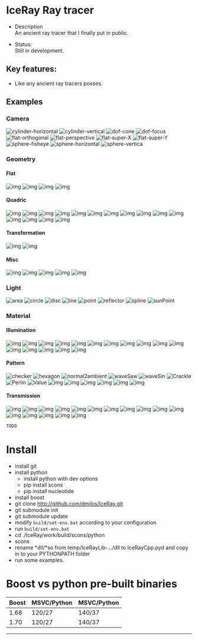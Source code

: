 # IceRay Ray tracer

 - Description \
    An ancient ray tracer that I finally put in public.

 - Status: \
    Still in development.

## Key features:
 - Like any ancient ray tracers posses.

## Examples

### Camera

![cylinder-horizontal](data/sample/camera/cylinder-horizontal.png)
![cylinder-vertical](data/sample/camera/cylinder-vertical.png)
![dof-cone](data/sample/camera/dof-cone.png)
![dof-focus](data/sample/camera/dof-focus.png)
![flat-orthogonal](data/sample/camera/flat-orthogonal.png)
![flat-perspective](data/sample/camera/flat-perspective.png)
![flat-super-X](data/sample/camera/flat-super-X.png)
![flat-super-Y](data/sample/camera/flat-super-Y.png)
![sphere-fisheye](data/sample/camera/sphere-fisheye.png)
![sphere-horizontal](data/sample/camera/sphere-horizontal.png)
![sphere-vertica](data/sample/camera/sphere-vertical.png)


### Geometry

#### Flat

![img](data/sample/geometry/flat/box.png)
![img](data/sample/geometry/flat/disc.png)
![img](data/sample/geometry/flat/plane.png)
![img](data/sample/geometry/flat/triangle.png)

#### Quadric
![img](data/sample/geometry/quadric/cone.png)
![img](data/sample/geometry/quadric/cylinder.png)
![img](data/sample/geometry/quadric/hyper-cone.png)
![img](data/sample/geometry/quadric/hyper-cylinder.png)
![img](data/sample/geometry/quadric/hyper-negative.png)
![img](data/sample/geometry/quadric/hyper-nuke.png)
![img](data/sample/geometry/quadric/hyper-sphere.png)
![img](data/sample/geometry/quadric/paraboloid.png)
![img](data/sample/geometry/quadric/quadric-cone.png)
![img](data/sample/geometry/quadric/quadric-cylinder.png)
![img](data/sample/geometry/quadric/quadric-hyperboloid.png)
![img](data/sample/geometry/quadric/quadric-paraboloid.png)
![img](data/sample/geometry/quadric/quadric-sphere.png)
![img](data/sample/geometry/quadric/saddle.png)
![img](data/sample/geometry/quadric/usphere.png)

#### Transformation
![img](sample\geometry\transform\affine.png)
![img](sample\geometry\transform\translate.png)

#### Misc
![img](data\sample\geometry\blobby.png)
![img](data\sample\geometry\intersect.png)
![img](data\sample\geometry\mblur.png)
![img](data\sample\geometry\torus.png)
![img](data\sample\geometry\vacuum.png)

### Light
![area](data/sample/light/area.png)
![circle](data/sample/light/circle.png)
![disc](data/sample/light/disc.png)
![line](data/sample/light/line.png)
![point](data/sample/light/point.png)
![reflector](data/sample/light/reflector.png)
![spline](data/sample/light/spline.png)
![sunPoint](data/sample/light/sunPoint.png)

### Material

#### Illumination
![img](data/sample/material/illumination/AshShiCmpl.png)
![img](data/sample/material/illumination/AshShiDif.png)
![img](data/sample/material/illumination/AshShiSpec.png)
![img](data/sample/material/illumination/ONf29.png)
![img](data/sample/material/illumination/ONp44.png)
![img](data/sample/material/illumination/ambient.png)
![img](data/sample/material/illumination/beckmann.png)
![img](data/sample/material/illumination/blinn.png)
![img](data/sample/material/illumination/gaussian.png)
![img](data/sample/material/illumination/hs-lambert.png)
![img](data/sample/material/illumination/hs-phong.png)
![img](data/sample/material/illumination/lambert.png)
![img](data/sample/material/illumination/phong.png)
![img](data/sample/material/illumination/ward-aprox.png)
![img](data/sample/material/illumination/ward-iso.png)
![img](data/sample/material/illumination/ward-real.png)

#### Pattern
![checker](data/sample/material/pattern/function/checker.png)
![hexagon](data/sample/material/pattern/function/hexagon.png)
![normal2ambient](data/sample/material/pattern/function/normal2ambient.png)
![waveSaw](data/sample/material/pattern/function/waveSaw.png)
![waveSin](data/sample/material/pattern/function/waveSin.png)
![Crackle](data/sample/material/pattern/noise/Crackle.png)
![Perlin](data/sample/material/pattern/noise/Perlin.png)
![Value](data/sample/material/pattern/noise/Value.png)
![img](data/sample/material/pattern/noise/noiseCells.png)
![img](data/sample/material/pattern/transform/cartesian2cylindric.png)
![img](data/sample/material/pattern/transform/cartesian2spherical.png)
![img](data/sample/material/pattern/transform/cartesian2tablecloth.png)
![img](data/sample/material/pattern/transform/cylindric2cartesian.png)
![img](data/sample/material/pattern/transform/cylindric2spherical.png)

#### Transmission
![img](data/sample/material/transmission/mirrorP.png)
![img](data/sample/material/transmission/mirrorS.png)
![img](data/sample/material/transmission/reflect-plane-One.png)
![img](data/sample/material/transmission/reflect-sphere-One.png)
![img](data/sample/material/transmission/reflectB-plane-Grid-plane.png)
![img](data/sample/material/transmission/reflectB-plane-Hex-plane.png)
![img](data/sample/material/transmission/reflectB-plane-Rand-plane.png)
![img](data/sample/material/transmission/reflectB-plane-VDC-plane.png)
![img](data/sample/material/transmission/reflectB-sphere-Grid.png)
![img](data/sample/material/transmission/reflectB-sphere-Hex.png)
![img](data/sample/material/transmission/reflectB-sphere-Rand.png)
![img](data/sample/material/transmission/reflectB-sphere-VDC.png)
![img](data/sample/material/transmission/refractArbitrary.png)
![img](data/sample/material/transmission/refractFresnel.png)
![img](data/sample/material/transmission/refractOne.png)
![img](data/sample/material/transmission/refractSchlick.png)


```python
TODO
```

# Install
  - install git
  - install python
    - install python with dev options
    - pip install scons
    - pip install nucleotide
  - install boost
  - git clone http://github.com/dmilos/IceRay.git
  - git submodule init
  - git submodule update
  - modify ```build/set-env.bat``` according to your configuration
  - run ```build/set-env.bat```
  - cd ./IceRay/work/build/scons/python
  - scons
  - rename *dll/*so from temp/IceRayLib-.../dll to IceRayCpp.pyd and copy in to your PYTHONPATH folder
  - run some examples.


# Boost vs python pre-built binaries
   Boost  | MSVC/Python | MSVC/Python
  ------- |-------------|--------
   1.68   | 120/27      | 140/37
   1.70   | 120/27      | 140/37
  -----------------------------

